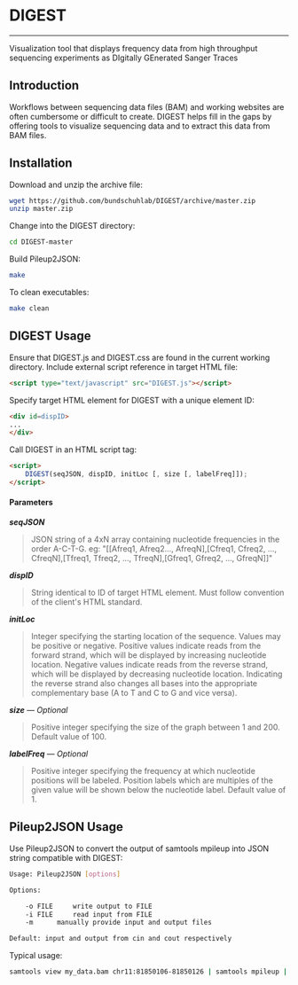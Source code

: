 # DIGEST
___
Visualization tool that displays frequency data from high throughput sequencing experiments as DIgitally GEnerated Sanger Traces

## Introduction

Workflows between sequencing data files (BAM) and working websites are often cumbersome or
difficult to create. DIGEST helps fill in the gaps by offering tools to visualize sequencing data and
to extract this data from BAM files.

## Installation
Download and unzip the archive file:
```bash
wget https://github.com/bundschuhlab/DIGEST/archive/master.zip
unzip master.zip
```
Change into the DIGEST directory:
```bash
cd DIGEST-master
```
Build Pileup2JSON:
```bash
make
```
To clean executables:
```bash
make clean
```
## DIGEST Usage

Ensure that DIGEST.js and DIGEST.css are found in the current working directory. 
Include external script reference in target HTML file:
```html
<script type="text/javascript" src="DIGEST.js"></script>
```
Specify target HTML element for DIGEST with a unique element ID:
```html
<div id=dispID>
...
</div>
```
Call DIGEST in an HTML script tag:
```html
<script>
	DIGEST(seqJSON, dispID, initLoc [, size [, labelFreq]]);
</script>
```
#### Parameters
_**seqJSON**_
>JSON string of a 4xN array containing nucleotide frequencies in the order A-C-T-G. eg:
>"[[Afreq1, Afreq2..., AfreqN],[Cfreq1, Cfreq2, ..., CfreqN],[Tfreq1, Tfreq2, ...,
TfreqN],[Gfreq1, Gfreq2, ..., GfreqN]]"
>
_**dispID**_
>String identical to ID of target HTML element. Must follow convention of the client's HTML
>standard.
>
_**initLoc**_
>Integer specifying the starting location of the sequence. Values may be positive or negative.
>Positive values indicate reads from the forward strand, which will be displayed by increasing
>nucleotide location. Negative values indicate reads from the reverse strand, which will be
>displayed by decreasing nucleotide location. Indicating the reverse strand also changes all
>bases into the appropriate complementary base (A to T and C to G and vice versa).
>
_**size**_ — *Optional*
>Positive integer specifying the size of the graph between 1 and 200. Default value of 100.
>
_**labelFreq**_ — *Optional*
>Positive integer specifying the frequency at which nucleotide positions will be labeled.
>Position labels which are multiples of the given value will be shown below the nucleotide label.
>Default value of 1.
>
## Pileup2JSON Usage
Use Pileup2JSON to convert the output of samtools mpileup into JSON string compatible with DIGEST:
```bash
Usage: Pileup2JSON [options]

Options:

	-o FILE		write output to FILE
	-i FILE		read input from FILE
	-m		manually provide input and output files

Default: input and output from cin and cout respectively
```

Typical usage:
```bash
samtools view my_data.bam chr11:81850106-81850126 | samtools mpileup | Pileup2JSON -o my_freqtable.json
```
